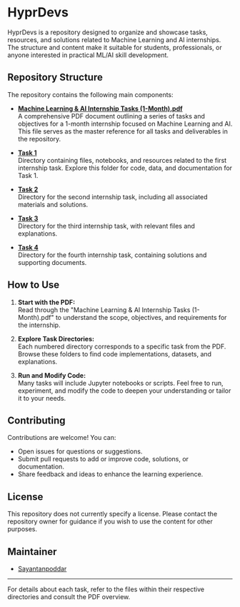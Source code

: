 # HyprDevs

HyprDevs is a repository designed to organize and showcase tasks, resources, and solutions related to Machine Learning and AI internships. The structure and content make it suitable for students, professionals, or anyone interested in practical ML/AI skill development.

## Repository Structure

The repository contains the following main components:

- **[Machine Learning & AI Internship Tasks (1-Month).pdf](https://github.com/Sayantanpoddar/HyprDevs/blob/main/Machine%20Learning%20%26%20AI%20Internship%20Tasks%20(1-Month).pdf)**  
  A comprehensive PDF document outlining a series of tasks and objectives for a 1-month internship focused on Machine Learning and AI. This file serves as the master reference for all tasks and deliverables in the repository.

- **[Task 1](https://github.com/Sayantanpoddar/HyprDevs/tree/main/Task%201)**  
  Directory containing files, notebooks, and resources related to the first internship task. Explore this folder for code, data, and documentation for Task 1.

- **[Task 2](https://github.com/Sayantanpoddar/HyprDevs/tree/main/Task%202)**  
  Directory for the second internship task, including all associated materials and solutions.

- **[Task 3](https://github.com/Sayantanpoddar/HyprDevs/tree/main/Task%203)**  
  Directory for the third internship task, with relevant files and explanations.

- **[Task 4](https://github.com/Sayantanpoddar/HyprDevs/tree/main/Task%204)**  
  Directory for the fourth internship task, containing solutions and supporting documents.

## How to Use

1. **Start with the PDF:**  
   Read through the "Machine Learning & AI Internship Tasks (1-Month).pdf" to understand the scope, objectives, and requirements for the internship.

2. **Explore Task Directories:**  
   Each numbered directory corresponds to a specific task from the PDF. Browse these folders to find code implementations, datasets, and explanations.

3. **Run and Modify Code:**  
   Many tasks will include Jupyter notebooks or scripts. Feel free to run, experiment, and modify the code to deepen your understanding or tailor it to your needs.

## Contributing

Contributions are welcome! You can:
- Open issues for questions or suggestions.
- Submit pull requests to add or improve code, solutions, or documentation.
- Share feedback and ideas to enhance the learning experience.

## License

This repository does not currently specify a license. Please contact the repository owner for guidance if you wish to use the content for other purposes.

## Maintainer

- [Sayantanpoddar](https://github.com/Sayantanpoddar)

---
For details about each task, refer to the files within their respective directories and consult the PDF overview.
